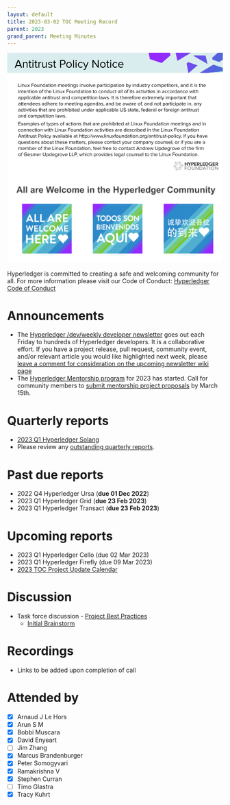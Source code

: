 ```yaml
---
layout: default
title: 2023-03-02 TOC Meeting Record
parent: 2023
grand_parent: Meeting Minutes
---
```

![Antitrust Policy Notice](../images/antitrust-policy-notice.png "Antitrust Policy Notice")
![All are Welcome in the Hyperledger Community](../images/all-are-welcome.png "All are Welcome in the Hyperledger Community")

Hyperledger is committed to creating a safe and welcoming community for all. For more information please visit our Code of Conduct: [Hyperledger Code of Conduct](https://toc.hyperledger.org/governing-documents/code-of-conduct.html)

# Announcements
* The [Hyperledger /dev/weekly developer newsletter](https://wiki.hyperledger.org/pages/viewpage.action?pageId=39618905) goes out each Friday to hundreds of Hyperledger developers. It is a collaborative effort. If you have a project release, pull request, community event, and/or relevant article you would like highlighted next week, please [leave a comment for consideration on the upcoming newsletter wiki page](https://wiki.hyperledger.org/display/DR/2023)
* The [Hyperledger Mentorship program](https://wiki.hyperledger.org/display/INTERN/Hyperledger+Mentorship+Program) for 2023 has started. Call for community members to [submit mentorship project proposals](https://wiki.hyperledger.org/display/INTERN/Mentorship+Projects) by March 15th.

# Quarterly reports
* [2023 Q1 Hyperledger Solang](https://github.com/hyperledger/toc/pull/74)
* Please review any [outstanding quarterly reports](https://github.com/hyperledger/toc/pulls?q=is%3Apr+is%3Aopen+label%3Aquarterly-report+user-review-requested%3A%40me).

# Past due reports
* 2022 Q4 Hyperledger Ursa (**due 01 Dec 2022**)
* 2023 Q1 Hyperledger Grid (**due 23 Feb 2023**)
* 2023 Q1 Hyperledger Transact (**due 23 Feb 2023**)

# Upcoming reports
* 2023 Q1 Hyperledger Cello (due 02 Mar 2023)
* 2023 Q1 Hyperledger Firefly (due 09 Mar 2023)
* [2023 TOC Project Update Calendar](https://wiki.hyperledger.org/display/TSC/2023+TOC+Project+Update+Calendar)

# Discussion
* Task force discussion - [Project Best Practices](https://github.com/hyperledger/toc/issues/45)
  * [Initial Brainstorm](https://wiki.hyperledger.org/display/TF/Project+Best+Practices+task+force)

# Recordings
* Links to be added upon completion of call

# Attended by
* [x] Arnaud J Le Hors
* [x] Arun S M
* [x] Bobbi Muscara
* [x] David Enyeart
* [ ] Jim Zhang
* [x] Marcus Brandenburger 
* [x] Peter Somogyvari
* [x] Ramakrishna V 
* [x] Stephen Curran 
* [ ] Timo Glastra
* [x] Tracy Kuhrt
